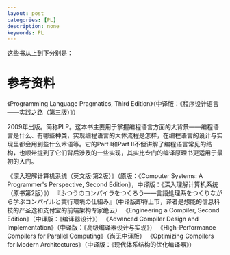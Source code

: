 ```yaml
---
layout: post
categories: [PL]
description: none
keywords: PL
---
```


这些书从上到下分别是：


# 参考资料
《Programming Language Pragmatics, Third Edition》（中译版：《程序设计语言——实践之路（第三版）》）

2009年出版。简称PLP。这本书主要用于掌握编程语言方面的大背景——编程语言是什么、有哪些种类，实现编程语言的大体流程是怎样，在编程语言的设计与实现里都会用到些什么术语等。它的Part I和Part II不但讲解了编程语言常见的结构，也顺带提到了它们背后涉及的一些实现，其实比专门的编译原理书更适用于最初的入门。

《深入理解计算机系统（英文版·第2版）》（原版：《Computer Systems: A Programmer's Perspective, Second Edition》，中译版：《深入理解计算机系统（原书第2版）》）
『ふつうのコンパイラをつくろう——言語処理系をつくりながら学ぶコンパイルと実行環境の仕組み』（中译版即将上市，译者是想能的信息科技的严圣逸和支付宝的前端架构专家绝云）
《Engineering a Compiler, Second Edition》（中译版：《编译器设计》）
《Advanced Compiler Design and Implementation》（中译版：《高级编译器设计与实现》）
《High-Performance Compilers for Parallel Computing》（尚无中译版）
《Optimizing Compilers for Modern Architectures》（中译版：《现代体系结构的优化编译器》）